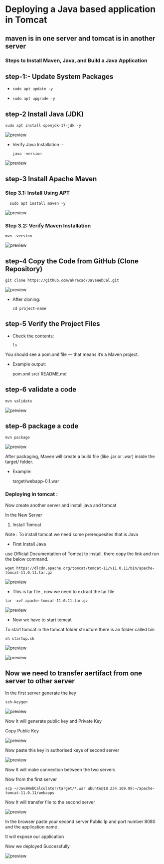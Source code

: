 # Deploying a Java based application in Tomcat
## maven is in one server and tomcat is in another server

### Steps to Install Maven, Java, and Build a Java Application

## step-1:- Update System Packages

*     sudo apt update -y

*     sudo apt upgrade -y

## step-2 Install Java (JDK)

    sudo apt install openjdk-17-jdk -y

![preview](Images/1.png)

* Verify Java Installation :-
    
      java -version

![preview](Images/2.png)


## step-3 Install Apache Maven

### Step 3.1: Install Using APT

        
      sudo apt install maven -y

 ![preview](Images/3.png)

### Step 3.2: Verify Maven Installation

    mvn -version

![preview](Images/4.png)

## step-4 Copy the Code from GitHub (Clone Repository)

    git clone https://github.com/akracad/JavaWebCal.git

  ![preview](Images/5.png)  

* After cloning:

      cd project-name

## step-5 Verify the Project Files

* Check the contents:

      ls

You should see a pom.xml file — that means it’s a Maven project.

* Example output:

   pom.xml  src/  README.md

## step-6 validate a code

    mvn validate

![preview](Images/6.png)

## step-6 package a code

    mvn package

![preview](Images/7.png)

After packaging, Maven will create a build file (like .jar or .war) inside the target/ folder.

* Example:

  target/webapp-0.1.war


### Deploying in tomcat :
Now create another server and install java and tomcat

In the New Server

 1. Install Tomcat

Note : To install tomcat we need some prerequesites that is Java

* First Install Java

use Official Documentation of Tomcat to install. there copy the link and run the below command.

    wget https://dlcdn.apache.org/tomcat/tomcat-11/v11.0.11/bin/apache-tomcat-11.0.11.tar.gz

![preview](Images/8.png) 

   * This is tar file , now we need to extract the tar file

    tar -xvf apache-tomcat-11.0.11.tar.gz

 ![preview](Images/9.png) 

 * Now we have to start tomcat

  To start tomcat in the tomcat folder structure there is an folder called bin

    sh startup.sh

 ![preview](Images/10.png)

  ![preview](Images/11.png)

## Now we need to transfer aertifact from one server to other server

In the first server generate the key

    ssh-keygen

![preview](Images/12.png)

Now It will generate public key and Private Key

Copy Public Key

![preview](Images/13.png)

Now paste this key in authorised keys of second server

![preview](Images/14.png)

Now It will make connection between the two servers

Now from the first server

    scp ~/JavaWebCalculator/target/*.war ubuntu@18.234.109.99:~/apache-tomcat-11.0.11/webapps

Now It will transfer file to the second server

![preview](Images/15.png)

In the browser paste your second server Public Ip and port number 8080 and the application name .

It will expose our application

Now we deployed Successfully

![preview](Images/16.png)












 


